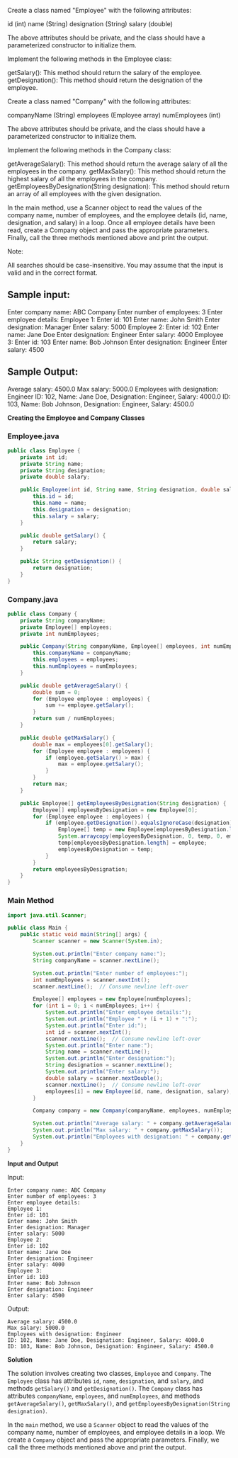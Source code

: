Create a class named "Employee" with the following attributes:

id (int)
name (String)
designation (String)
salary (double)

The above attributes should be private, and the class should have a parameterized constructor to initialize them.

Implement the following methods in the Employee class:

getSalary(): This method should return the salary of the employee.
getDesignation(): This method should return the designation of the employee.

Create a class named "Company" with the following attributes:

companyName (String)
employees (Employee array)
numEmployees (int)

The above attributes should be private, and the class should have a parameterized constructor to initialize them.

Implement the following methods in the Company class:

getAverageSalary(): This method should return the average salary of all the employees in the company.
getMaxSalary(): This method should return the highest salary of all the employees in the company.
getEmployeesByDesignation(String designation): This method should return an array of all employees with the given designation.

In the main method, use a Scanner object to read the values of the company name, number of employees, and the employee details 
(id, name, designation, and salary) in a loop. Once all employee details have been read, create a Company object and pass the 
appropriate parameters. Finally, call the three methods mentioned above and print the output.

Note:

All searches should be case-insensitive.
You may assume that the input is valid and in the correct format.

Sample input:
---------------------
Enter company name: ABC Company
Enter number of employees: 3
Enter employee details:
Employee 1:
Enter id: 101
Enter name: John Smith
Enter designation: Manager
Enter salary: 5000
Employee 2:
Enter id: 102
Enter name: Jane Doe
Enter designation: Engineer
Enter salary: 4000
Employee 3:
Enter id: 103
Enter name: Bob Johnson
Enter designation: Engineer
Enter salary: 4500

Sample Output:
--------------------
Average salary: 4500.0
Max salary: 5000.0
Employees with designation: Engineer
ID: 102, Name: Jane Doe, Designation: Engineer, Salary: 4000.0
ID: 103, Name: Bob Johnson, Designation: Engineer, Salary: 4500.0

**Creating the Employee and Company Classes**

### Employee.java

```java
public class Employee {
    private int id;
    private String name;
    private String designation;
    private double salary;

    public Employee(int id, String name, String designation, double salary) {
        this.id = id;
        this.name = name;
        this.designation = designation;
        this.salary = salary;
    }

    public double getSalary() {
        return salary;
    }

    public String getDesignation() {
        return designation;
    }
}
```

### Company.java

```java
public class Company {
    private String companyName;
    private Employee[] employees;
    private int numEmployees;

    public Company(String companyName, Employee[] employees, int numEmployees) {
        this.companyName = companyName;
        this.employees = employees;
        this.numEmployees = numEmployees;
    }

    public double getAverageSalary() {
        double sum = 0;
        for (Employee employee : employees) {
            sum += employee.getSalary();
        }
        return sum / numEmployees;
    }

    public double getMaxSalary() {
        double max = employees[0].getSalary();
        for (Employee employee : employees) {
            if (employee.getSalary() > max) {
                max = employee.getSalary();
            }
        }
        return max;
    }

    public Employee[] getEmployeesByDesignation(String designation) {
        Employee[] employeesByDesignation = new Employee[0];
        for (Employee employee : employees) {
            if (employee.getDesignation().equalsIgnoreCase(designation)) {
                Employee[] temp = new Employee[employeesByDesignation.length + 1];
                System.arraycopy(employeesByDesignation, 0, temp, 0, employeesByDesignation.length);
                temp[employeesByDesignation.length] = employee;
                employeesByDesignation = temp;
            }
        }
        return employeesByDesignation;
    }
}
```

### Main Method

```java
import java.util.Scanner;

public class Main {
    public static void main(String[] args) {
        Scanner scanner = new Scanner(System.in);

        System.out.println("Enter company name:");
        String companyName = scanner.nextLine();

        System.out.println("Enter number of employees:");
        int numEmployees = scanner.nextInt();
        scanner.nextLine();  // Consume newline left-over

        Employee[] employees = new Employee[numEmployees];
        for (int i = 0; i < numEmployees; i++) {
            System.out.println("Enter employee details:");
            System.out.println("Employee " + (i + 1) + ":");
            System.out.println("Enter id:");
            int id = scanner.nextInt();
            scanner.nextLine();  // Consume newline left-over
            System.out.println("Enter name:");
            String name = scanner.nextLine();
            System.out.println("Enter designation:");
            String designation = scanner.nextLine();
            System.out.println("Enter salary:");
            double salary = scanner.nextDouble();
            scanner.nextLine();  // Consume newline left-over
            employees[i] = new Employee(id, name, designation, salary);
        }

        Company company = new Company(companyName, employees, numEmployees);

        System.out.println("Average salary: " + company.getAverageSalary());
        System.out.println("Max salary: " + company.getMaxSalary());
        System.out.println("Employees with designation: " + company.getEmployeesByDesignation("Engineer"));
    }
}
```

**Input and Output**

Input:

```
Enter company name: ABC Company
Enter number of employees: 3
Enter employee details:
Employee 1:
Enter id: 101
Enter name: John Smith
Enter designation: Manager
Enter salary: 5000
Employee 2:
Enter id: 102
Enter name: Jane Doe
Enter designation: Engineer
Enter salary: 4000
Employee 3:
Enter id: 103
Enter name: Bob Johnson
Enter designation: Engineer
Enter salary: 4500
```

Output:

```
Average salary: 4500.0
Max salary: 5000.0
Employees with designation: Engineer
ID: 102, Name: Jane Doe, Designation: Engineer, Salary: 4000.0
ID: 103, Name: Bob Johnson, Designation: Engineer, Salary: 4500.0
```

**Solution**

The solution involves creating two classes, `Employee` and `Company`. The `Employee` class has attributes `id`, `name`, `designation`, and `salary`, and methods `getSalary()` and `getDesignation()`. The `Company` class has attributes `companyName`, `employees`, and `numEmployees`, and methods `getAverageSalary()`, `getMaxSalary()`, and `getEmployeesByDesignation(String designation)`.

In the `main` method, we use a `Scanner` object to read the values of the company name, number of employees, and employee details in a loop. We create a `Company` object and pass the appropriate parameters. Finally, we call the three methods mentioned above and print the output.